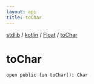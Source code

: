 ```yaml
---
layout: api
title: toChar
---
```

[stdlib](../../index.md) / [kotlin](../index.md) / [Float](index.md) / [toChar](toChar.md)

# toChar

```
open public fun toChar(): Char
```
